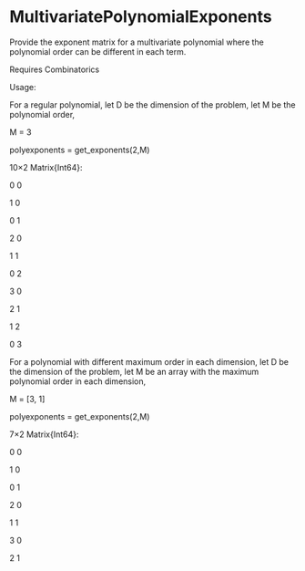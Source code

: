 # MultivariatePolynomialExponents
Provide the exponent matrix for a multivariate polynomial where the polynomial order can be different in each term.

Requires Combinatorics

Usage:

For a regular polynomial,
let D be the dimension of the problem,
let M be the polynomial order,

M = 3

polyexponents = get_exponents(2,M)

10×2 Matrix{Int64}:

 0  0
 
 1  0
 
 0  1
 
 2  0
 
 1  1
 
 0  2
 
 3  0
 
 2  1
 
 1  2
 
 0  3




For a polynomial with different maximum order in each dimension,
let D be the dimension of the problem,
let M be an array with the maximum polynomial order in each dimension,

M = [3, 1]

polyexponents = get_exponents(2,M)

7×2 Matrix{Int64}:

 0  0
 
 1  0
 
 0  1
 
 2  0
 
 1  1
 
 3  0
 
 2  1
